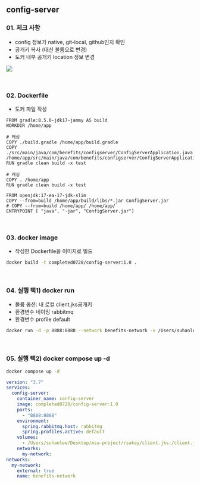 ## config-server

### 01. 체크 사항

- config 정보가 native, git-local, github인지 확인
- 공개키 복사 (대신 볼륨으로 변경)
- 도커 내부 공개키 location 정보 변경

![](https://velog.velcdn.com/images/develing1991/post/68c3dfce-8c7a-4463-83e3-f72e37bd5fc5/image.png)

<br>

### 02. Dockerfile

- 도커 파일 작성

```docker
FROM gradle:8.5.0-jdk17-jammy AS build
WORKDIR /home/app

# 캐싱
COPY ./build.gradle /home/app/build.gradle
COPY ./src/main/java/com/benefits/configserver/ConfigServerApplication.java /home/app/src/main/java/com/benefits/configserver/ConfigServerApplication.java
RUN gradle clean build -x test

# 캐싱
COPY . /home/app
RUN gradle clean build -x test

FROM openjdk:17-ea-17-jdk-slim
COPY --from=build /home/app/build/libs/*.jar ConfigServer.jar
# COPY --from=build /home/app/ /home/app/
ENTRYPOINT [ "java", "-jar", "ConfigServer.jar"]
```

<br>

### 03. docker image

- 작성한 Dockerfile을 이미지로 빌드

```bash
docker build -t completed0728/config-server:1.0 .
```

<br>

### 04. 실행 택1) docker run

- 볼륨 옵션: 내 로컬 client.jks공개키
- 환경변수 네이밍 rabbitmq
- 환경변수 profile default

```bash
docker run -d -p 8888:8888 --network benefits-network -v /Users/suhanlee/Desktop/msa-project/rsakey/client.jks:/client.jks -e "spring.rabbitmq.host=rabbitmq" -e "spring.profiles.active=default" --name config-server completed0728/config-server:1.0
```

<br>

### 05. 실행 택2) docker compose up -d

```bash
docker compose up -d
```

```yml
version: "3.7"
services:
  config-server:
    container_name: config-server
    image: completed0728/config-server:1.0
    ports:
      - "8888:8888"
    environment:
      spring.rabbitmq.host: rabbitmq
      spring.profiles.active: default
    volumes:
      - /Users/suhanlee/Desktop/msa-project/rsakey/client.jks:/client.jks
    networks:
      my-network:
networks:
  my-network:
    external: true
    name: benefits-network
```
